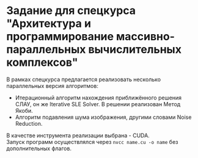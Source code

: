 # Задание для спецкурса "Архитектура и программирование массивно-параллельных вычислительных комплексов"

В рамках спецкурса предлагается реализовать несколько параллельных версия алгоритмов:
- Итерационный алгоритм нахождения приближённого решения СЛАУ, он же Iterative SLE Solver. В решении реализован Метод Якоби.
- Алгоритм подавления шума изображения, другими словами Noise Reduction.

В качестве инструмента реализации выбрана - CUDA.  
Запуск программ осуществлялся через ```nvcc name.cu -o name``` без дополнительных флагов.

